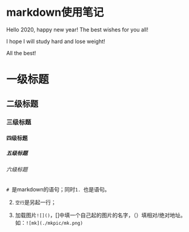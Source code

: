# markdown使用笔记



Hello 2020, happy new year!
The best wishes for you all!

I hope I will study hard and lose weight!

All the best!

# 一级标题

## 二级标题

### 三级标题

#### 四级标题

##### 五级标题

###### 六级标题
`# `是markdown的语句；同时`1. `也是语句。

2. `空行`是另起一行；

3. 加载图片`![]()`，[]中填一个自己起的图片的名字，（）填相对/绝对地址。如：`![mk](./mkpic/mk.png)`
